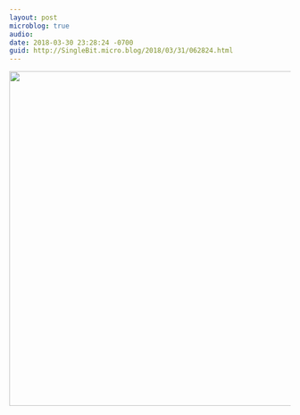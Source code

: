 ```yaml
---
layout: post
microblog: true
audio: 
date: 2018-03-30 23:28:24 -0700
guid: http://SingleBit.micro.blog/2018/03/31/062824.html
---
```



<img src="http://www.gabrielcornish.com/uploads/2018/79fa479ed8.jpg" width="600" height="600" />
